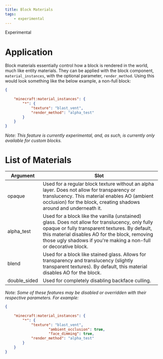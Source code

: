 ```yaml
---
title: Block Materials
tags:
    - experimental
---
```


<Label color="yellow">Experimental</Label>

# Application

Block materials essentially control how a block is rendered in the world, much like entity materials. They can be applied with the block component, `material_instances`, with the optional parameter, `render_method`. Using this would look something like the below example, a non-full block:

```json
{
    
    "minecraft:material_instances": {
		"*": {
			"texture": "blast_vent",
			"render_method": "alpha_test"
		}
	}
}
```
*Note: This feature is currently experimental, and, as such, is currently only available for custom blocks.*

# List of Materials
| Argument     | Slot                                                                                                                                                                                                                                                              |
| ------------ | ----------------------------------------------------------------------------------------------------------------------------------------------------------------------------------------------------------------------------------------------------------------- |
| opaque       | Used for a regular block texture without an alpha layer. Does not allow for transparency or translucency. This material enables AO (ambient occlusion) for the block, creating shadows around and underneath it.                                                  |
| alpha_test   | Used for a block like the vanilla (unstained) glass. Does not allow for translucency, only fully opaque or fully transparent textures. By default, this material disables AO for the block, removing those ugly shadows if you're making a non-full or decorative block. |
| blend        | Used for a block like stained glass. Allows for transparency and translucency (slightly transparent textures). By default, this material disables AO for the block.                                |
| double_sided | Used for completely disabling backface culling.                                                                                                                                                                                                   |

*Note: Some of these features may be disabled or overridden with their respective parameters. For example:*
```json
{
    
    "minecraft:material_instances": {
		"*": {
		    "texture": "blast_vent",
                    "ambient_occlusion": true,
                    "face_dimming": true,
		    "render_method": "alpha_test"
		}
	}
}
```
